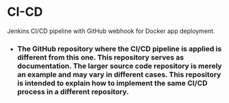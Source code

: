 # CI-CD
Jenkins CI/CD pipeline with GitHub webhook for Docker app deployment.
- ### The GitHub repository where the CI/CD pipeline is applied is different from this one. This repository serves as documentation. The larger source code repository is merely an example and may vary in different cases. This repository is intended to explain how to implement the same CI/CD process in a different repository.
